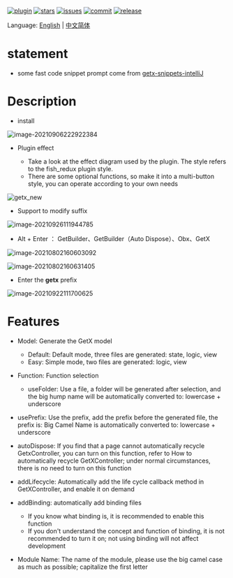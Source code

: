 [![plugin](https://img.shields.io/badge/jetbrain-plugin-red)](https://plugins.jetbrains.com/plugin/15919-getx) [![stars](https://img.shields.io/github/stars/xdd666t/getx_template?logo=github)](https://github.com/CNAD666/getx_template) [![issues](https://img.shields.io/github/issues/xdd666t/getx_template?logo=github)](https://github.com/xdd666t/getx_template/issues) [![commit](https://img.shields.io/github/last-commit/xdd666t/getx_template?logo=github)](https://github.com/xdd666t/getx_template/commits) [![release](https://img.shields.io/github/v/release/xdd666t/getx_template)](https://github.com/xdd666t/getx_template/releases)

Language: [English](https://github.com/CNAD666/getx_template/blob/main/README.md) | [中文简体](https://juejin.cn/post/7005003323753365517)

# statement

- some fast code snippet prompt  come from [getx-snippets-intelliJ](https://github.com/cjamcu/getx-snippets-intelliJ/blob/master/src/main/resources/liveTemplates/getx.xml)

# Description

- install

![image-20210906222922384](https://cdn.jsdelivr.net/gh/CNAD666/MyData@master/pic/flutter/blog/20210907091446.png)

- Plugin effect

  - Take a look at the effect diagram used by the plugin. The style refers to the fish_redux plugin style.
  - There are some optional functions, so make it into a multi-button style, you can operate according to your own needs

![getx_new](https://cdn.jsdelivr.net/gh/CNAD666/MyData@master/pic/flutter/blog/20210907091503.gif)

- Support to modify suffix

![image-20210926111944785](https://cdn.jsdelivr.net/gh/CNAD666/MyData@master/pic/flutter/blog/20210926112248.png)

- Alt + Enter ： GetBuilder、GetBuilder（Auto Dispose）、Obx、GetX

![image-20210802160603092](https://cdn.jsdelivr.net/gh/CNAD666/MyData@master/pic/flutter/blog/20210802162033.png)

![image-20210802160631405](https://cdn.jsdelivr.net/gh/CNAD666/MyData@master/pic/flutter/blog/20210802162043.png)

- Enter the **getx**  prefix

![image-20210922111700625](https://cdn.jsdelivr.net/gh/CNAD666/MyData@master/pic/flutter/blog/20210922111709.png)

# Features

- Model: Generate the GetX model
  - Default: Default mode, three files are generated: state, logic, view
  - Easy: Simple mode, two files are generated: logic, view

- Function: Function selection
  - useFolder: Use a file, a folder will be generated after selection, and the big hump name will be automatically converted to: lowercase + underscore

- usePrefix: Use the prefix, add the prefix before the generated file, the prefix is: Big Camel Name is automatically converted to: lowercase + underscore

- autoDispose: If you find that a page cannot automatically recycle GetxController, you can turn on this function, refer to How to automatically recycle GetXController; under normal circumstances, there is no need to turn on this function

- addLifecycle: Automatically add the life cycle callback method in GetXController, and enable it on demand

- addBinding: automatically add binding files
  - If you know what binding is, it is recommended to enable this function
  - If you don't understand the concept and function of binding, it is not recommended to turn it on; not using binding will not affect development

- Module Name: The name of the module, please use the big camel case as much as possible; capitalize the first letter

